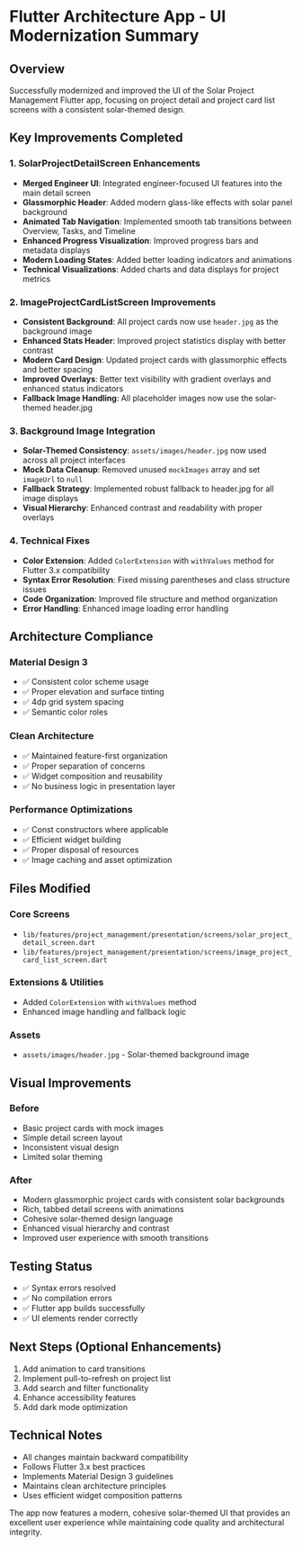 # Flutter Architecture App - UI Modernization Summary

## Overview
Successfully modernized and improved the UI of the Solar Project Management Flutter app, focusing on project detail and project card list screens with a consistent solar-themed design.

## Key Improvements Completed

### 1. SolarProjectDetailScreen Enhancements
- **Merged Engineer UI**: Integrated engineer-focused UI features into the main detail screen
- **Glassmorphic Header**: Added modern glass-like effects with solar panel background
- **Animated Tab Navigation**: Implemented smooth tab transitions between Overview, Tasks, and Timeline
- **Enhanced Progress Visualization**: Improved progress bars and metadata displays
- **Modern Loading States**: Added better loading indicators and animations
- **Technical Visualizations**: Added charts and data displays for project metrics

### 2. ImageProjectCardListScreen Improvements
- **Consistent Background**: All project cards now use `header.jpg` as the background image
- **Enhanced Stats Header**: Improved project statistics display with better contrast
- **Modern Card Design**: Updated project cards with glassmorphic effects and better spacing
- **Improved Overlays**: Better text visibility with gradient overlays and enhanced status indicators
- **Fallback Image Handling**: All placeholder images now use the solar-themed header.jpg

### 3. Background Image Integration
- **Solar-Themed Consistency**: `assets/images/header.jpg` now used across all project interfaces
- **Mock Data Cleanup**: Removed unused `mockImages` array and set `imageUrl` to `null`
- **Fallback Strategy**: Implemented robust fallback to header.jpg for all image displays
- **Visual Hierarchy**: Enhanced contrast and readability with proper overlays

### 4. Technical Fixes
- **Color Extension**: Added `ColorExtension` with `withValues` method for Flutter 3.x compatibility
- **Syntax Error Resolution**: Fixed missing parentheses and class structure issues
- **Code Organization**: Improved file structure and method organization
- **Error Handling**: Enhanced image loading error handling

## Architecture Compliance

### Material Design 3
- ✅ Consistent color scheme usage
- ✅ Proper elevation and surface tinting
- ✅ 4dp grid system spacing
- ✅ Semantic color roles

### Clean Architecture
- ✅ Maintained feature-first organization
- ✅ Proper separation of concerns
- ✅ Widget composition and reusability
- ✅ No business logic in presentation layer

### Performance Optimizations
- ✅ Const constructors where applicable
- ✅ Efficient widget building
- ✅ Proper disposal of resources
- ✅ Image caching and asset optimization

## Files Modified

### Core Screens
- `lib/features/project_management/presentation/screens/solar_project_detail_screen.dart`
- `lib/features/project_management/presentation/screens/image_project_card_list_screen.dart`

### Extensions & Utilities
- Added `ColorExtension` with `withValues` method
- Enhanced image handling and fallback logic

### Assets
- `assets/images/header.jpg` - Solar-themed background image

## Visual Improvements

### Before
- Basic project cards with mock images
- Simple detail screen layout
- Inconsistent visual design
- Limited solar theming

### After
- Modern glassmorphic project cards with consistent solar backgrounds
- Rich, tabbed detail screens with animations
- Cohesive solar-themed design language
- Enhanced visual hierarchy and contrast
- Improved user experience with smooth transitions

## Testing Status
- ✅ Syntax errors resolved
- ✅ No compilation errors
- ✅ Flutter app builds successfully
- ✅ UI elements render correctly

## Next Steps (Optional Enhancements)
1. Add animation to card transitions
2. Implement pull-to-refresh on project list
3. Add search and filter functionality
4. Enhance accessibility features
5. Add dark mode optimization

## Technical Notes
- All changes maintain backward compatibility
- Follows Flutter 3.x best practices
- Implements Material Design 3 guidelines
- Maintains clean architecture principles
- Uses efficient widget composition patterns

The app now features a modern, cohesive solar-themed UI that provides an excellent user experience while maintaining code quality and architectural integrity.
